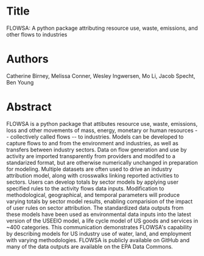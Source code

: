 # Title
FLOWSA: A python package attributing resource use, waste, emissions, and other flows to industries

# Authors
Catherine Birney, Melissa Conner, Wesley Ingwersen, Mo Li, Jacob Specht, Ben Young

# Abstract
FLOWSA is a python package that attibutes resource use, waste, emissions, loss and other movements of mass, energy, monetary or human resources -- collectively called flows -- to industries. Models can be developed to capture flows to and from the environment and industries, as well as transfers between industry sectors. Data on flow generation and use by activity are imported transparently from providers and modifed to a standarized format, but are otherwise numerically unchanged in preparation for modeling. Multiple datasets are often used to drive an industry attribution model, along with crosswalks linking reported activities to sectors. Users can develop totals by sector models by applying user specified rules to the activity flows data inputs. Modification to methodological, geographical, and temporal parameters will produce varying totals by sector model results, enabling comparision of the impact of user rules on sector attribution. The standardized data outputs from these models have been used as environmental data inputs into the latest version of the USEEIO model, a life cycle model of US goods and services in ~400 categories. This communication demonstrates FLOWSA's capability by describing models for US industry use of water, land, and employment with varying methodologies. FLOWSA is publicly available on GitHub and many of the data outputs are available on the EPA Data Commons.

